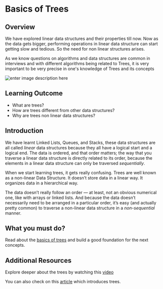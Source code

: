 # Basics of Trees

## Overview

We have explored linear data structures and their properties till now. Now as the data gets bigger, performing operations in linear data structure can start getting slow and tedious. So the need for non linear structures arises.

As we know questions on algorithms and data structures are common in interviews and with different algorithms being related to Trees, it is very important to be very precise in one's knowledge of Trees and its concepts

![enter image description here](https://encrypted-tbn0.gstatic.com/images?q=tbn:ANd9GcR9YoXotQT3KelyDqtqXLw86dYDEROLIiOKKhGhFM8995dpUTwf&s)

## Learning Outcome

- What are trees?
- How are trees different from other data structures?
- Why are trees non linear data structures?

## Introduction

We have learnt Linked Lists, Queues, and Stacks, these data structures are all called _linear_ data structures because they all have a logical start and a logical end.
The data is ordered, and that order matters; the way that you traverse a linear data structure is directly related to its order, because the elements in a linear data structure can only be traversed _sequentially_.

When we start learning trees, it gets really confusing. Trees are well known as a non-linear Data Structure. It doesn’t store data in a linear way. It organizes data in a hierarchical way.

The data doesn’t really follow an order — at least, not an obvious numerical one, like with arrays or linked lists. And because the data doesn’t necessarily need to be arranged in a particular order, it’s easy (and actually pretty common) to traverse a non-linear data structure in a _non-sequential_ manner.


## What you must do?

Read about the [basics of trees](https://www.tutorialride.com/data-structures/trees-in-data-structure.htm) and build a good foundation for the next concepts.

## Additional Resources

Explore deeper about the trees by watching this [video](https://youtu.be/qH6yxkw0u78)

You can also check on this [article](https://bradfieldcs.com/algos/trees/introduction/) which introduces trees.

